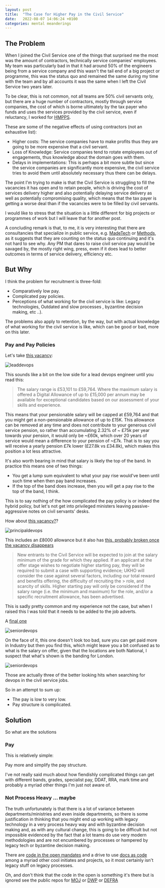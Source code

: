 ```yaml
---
layout: post
title:  "The Case for Higher Pay in the Civil Service"
date:   2022-08-07 14:06:24 +0100
categories: mental meanderings
---
```


## The Problem

When I joined the Civil Service one of the things that surprised me the most was the amount of contractors, technically service companies' employees. My team was particularly bad in that it had around 50% of the engineers being from a service company and this wasn't the tail end of a big project or programme, this was the status quo and remained the same during my time with the team and by all accounts it was the same when I left the Civil Service two years later.

To be clear, this is not common, not all teams are 50% civil servants only, but there are a huge number of contractors, mostly through service companies, the cost of which is borne ultimately by the tax payer who funds and uses the services provided by the civil service, even if reluctancy, I worked for [HMPPS](https://www.gov.uk/government/organisations/her-majestys-prison-and-probation-service). 

These are some of the negative effects of using contractors (not an exhaustive list):

- Higher costs: The service companies have to make profits thus they are going to be more expensive that a civil servant.
- Loss of Knowledge: Service companies tend to rotate employees out of engagements, thus knowledge about the domain goes with them.
- Delays in implementations: This is perhaps a bit more subtle but since the service companies are significantly more expensive, the civil service tries to avoid them until absolutely necessary thus there can be delays.

The point I'm trying to make is that the Civil Service is struggling to fill the vacancies it has open and to retain people, which is driving the cost of services delivery higher and also potentially delaying service delivery as well as potentially compromising quality, which means that the tax payer is getting a worse deal than if the vacancies were to be filled by civil servants.

I would like to stress that the situation is a little different for big projects or programmes of work but I will leave that for another post.

A concluding remark is that, to me, it is very interesting that there are consultancies that specialize in public service, e.g. [MadeTech](https://www.madetech.com/) or [Methods](https://methods.co.uk/), as it suggests that they are counting on the status quo continuing and it's not hard to see why. Any PM that dares to raise civil service pay would be savaged by, the mostly right wing, press, even if it does lead to better outcomes in terms of service delivery, efficiency etc.

## But Why

I think the problem for recruitment is three-fold:

- Comparatively low pay.
- Complicated pay policies.
- Perceptions of what working for the civil service is like: Legacy technologies, Outdated and slow processes , byzantine decision making, etc ..).

The problems also apply to retention, by the way, but with actual knowledge of what working for the civil service is like, which can be good or bad, more on this later.


### Pay and Pay Policies

Let's take [this vacancy](https://www.civilservicejobs.service.gov.uk/csr/index.cgi?SID=cGFnZWNsYXNzPUpvYnMmc2VhcmNoc29ydD1zY29yZSZqb2JsaXN0X3ZpZXdfdmFjPTE4MDQwNDImb3duZXI9NTA3MDAwMCZ1c2Vyc2VhcmNoY29udGV4dD01ODgwMTExJnBhZ2VhY3Rpb249dmlld3ZhY2J5am9ibGlzdCZvd25lcnR5cGU9ZmFpciZzZWFyY2hwYWdlPTEmcmVxc2lnPTE2NTk4Njc4NzctZTY4YTIxMTNlN2JkOGE4MTQxMTU4ZWM1NzlmNzMzZmMzMGMwMDYxNg==):

![leaddevops](/assets/2022-08-07-lead_devops_eng.png)

This sounds like a bit on the low side for a lead devops engineer until you read this:

> The salary range is £53,101 to £59,764. Where the maximum salary is offered a Digital Allowance of up to £15,000 per annum
> may be available for exceptional candidates based on our assessment of your skills and experience.

This means that your pensionable salary will be capped at £59,764 and that you might get a non-pensionable allowance of up to £15K.  This allowance can be removed at any time and does not contribute to your generous civil service pension, so rather than accumulating 2.32% of ~ £75k per year towards your pension, it would only be ~£60k, which over 20 years of service would mean a difference to your pension of ~£7k. That is to say you will receive a yearly pension £7k lower (£27.8k vs £34.8k), which makes this position a lot less attractive.

It's also worth bearing in mind that salary is likely the top of the band. In practice this means one of two things:

- You get a lump sum equivalent to what your pay rise would've been until such time when then pay band increases.
- If the top of the band does increase, then you will get a pay rise to the top of the band, I think.

This is to say nothing of the how complicated the pay policy is or indeed the hybrid policy, but let's not get into privileged ministers leaving passive-aggressive notes on civil servants' desks.

How about [this vacancy?](https://www.civilservicejobs.service.gov.uk/csr/index.cgi?SID=c2VhcmNoc29ydD1zY29yZSZqb2JsaXN0X3ZpZXdfdmFjPTE4MDI1NDkmcGFnZWNsYXNzPUpvYnMmc2VhcmNocGFnZT0xJm93bmVydHlwZT1mYWlyJnBhZ2VhY3Rpb249dmlld3ZhY2J5am9ibGlzdCZvd25lcj01MDcwMDAwJnVzZXJzZWFyY2hjb250ZXh0PTU4ODAxMTEmcmVxc2lnPTE2NTk4Njc4NzctZTY4YTIxMTNlN2JkOGE4MTQxMTU4ZWM1NzlmNzMzZmMzMGMwMDYxNg==)?

![principaldevops](/assets/2022-08-07-principal_devops_eng.png)

This includes an £8000 allowance but it also has [this, probably broken once the vacancy disappears](https://files.civilservicejobs.service.gov.uk/admin/fairs/apptrack/download.cgi?SID=b3duZXI9NTA3MDAwMCZvd25lcnR5cGU9ZmFpciZkb2NfdHlwZT12YWMmZG9jX2lkPTEwMzc0NzcmdmVyaWZ5PTY0NTkzODhkYThjOTViMDE0ZTFmNDg3NGI2YmI0NjFmJnJlcXNpZz0xNjU5ODY4ODg5LTA1YTNhOWM1MThjYTRmOWYzZTZiZDI3OWM0YTdkODQyNmVhNzRlMGQ=)

>New entrants to the Civil Service will be expected to join at the salary minimum of the grade for
>which they applied. If an applicant at the offer stage wishes to negotiate higher starting pay, they
>will be required to submit a case with supporting evidence; UKHO will consider the case against
>several factors, including our total reward and benefits offering, the difficulty of recruiting the > role,
>and scarcity of skills. Higher starting pay will only be considered if the salary range (i.e. the
>minimum and maximum) for the role, and/or a specific recruitment allowance, has been
>advertised. 

This is sadly pretty common and my experience not the case, but when I raised this I was told that it needs to be added to the job adverts.

A [final one](https://www.civilservicejobs.service.gov.uk/csr/index.cgi?SID=b3duZXJ0eXBlPWZhaXImc2VhcmNocGFnZT0xJnVzZXJzZWFyY2hjb250ZXh0PTU4ODAxMTEmb3duZXI9NTA3MDAwMCZwYWdlYWN0aW9uPXZpZXd2YWNieWpvYmxpc3Qmc2VhcmNoc29ydD1zY29yZSZqb2JsaXN0X3ZpZXdfdmFjPTE4MDE4MDAmcGFnZWNsYXNzPUpvYnMmcmVxc2lnPTE2NTk4Njc4NzctZTY4YTIxMTNlN2JkOGE4MTQxMTU4ZWM1NzlmNzMzZmMzMGMwMDYxNg==)

![seniordevops](/assets/2022-08-07-senior_devops_eng.png)

On the face of it, this one doesn't look too bad, sure you can get paid more in Industry but then you find this, which might leave you a bit confused as to what is the salary on offer, given that the locations are both National, I suspect that what's shown is the banding for London.

![seniordevops](/assets/2022-08-07-senior_devops_eng_2.png)

Those are actually three of the better looking hits when searching for devops in the civil service jobs.

So in an attempt to sum up:

- The pay is low to very low.
- Pay structure is complicated.

## Solution

So what are the solutions

### Pay

This is relatively simple:

Pay more and simplify the pay structure.

I've not really said much about how fiendishly complicated things can get with different bands, grades, specialist pay, DDAT, RRA, mark time and probably a myriad other things I'm just not aware of.

### Not Process Heavy ... maybe

The truth unfortunately is that there is a lot of variance between departments/ministries and even inside departments, so there is some justification in thinking that you might end up working with legacy technology in a very process heavy way and with byzantine decision making and, as with any cultural change, this is going to be difficult but not impossible evidenced by the fact that a lot teams do use very modern methodologies and are not encumbered by processes or hampered by legacy tech or byzantine decision making.

There are [code in the open mandates](https://mojdigital.blog.gov.uk/2017/02/21/why-we-code-in-the-open/) and a drive to use [docs as code](https://technology.blog.gov.uk/2017/08/25/why-we-use-a-docs-as-code-approach-for-technical-documentation/) among a myriad other cool initiates and projects, so it most certainly isn't legacy stuff on legacy processes. 

Oh, and don't think that the code in the open is something it's there but is ignored see the public repos for [MOJ](https://github.com/ministryofjustice) or [DWP](https://github.com/dwp) or [DEFRA](https://github.com/defra)